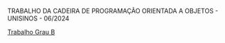 TRABALHO DA CADEIRA DE PROGRAMAÇÃO ORIENTADA A OBJETOS - UNISINOS - 06/2024

[Trabalho Grau B](https://github.com/carlosbernard0/Pool-Process/blob/main/src/Utils/Trabalho%20Grau%20B%20-%20OOP.pdf)

